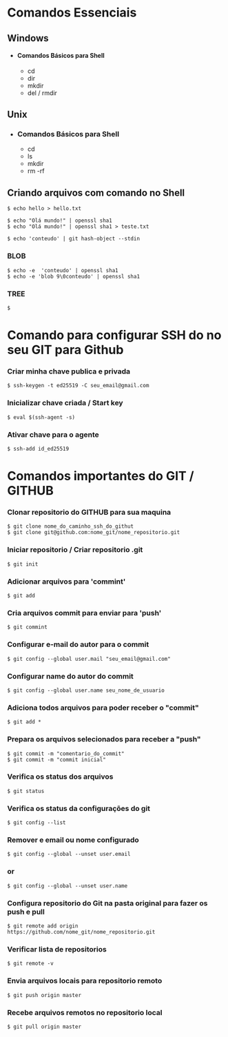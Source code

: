 # Comandos Essenciais

## Windows
- #### Comandos Básicos para Shell
    - cd
    - dir
    - mkdir
    - del / rmdir

## Unix
- ### Comandos Básicos para Shell
    - cd
    - ls
    - mkdir
    - rm -rf


## Criando arquivos com comando no Shell

    $ echo hello > hello.txt

    $ echo "Olá mundo!" | openssl sha1
    $ echo "Olá mundo!" | openssl sha1 > teste.txt

    $ echo 'conteudo' | git hash-object --stdin

### BLOB
    $ echo -e  'conteudo' | openssl sha1
    $ echo -e 'blob 9\0conteudo' | openssl sha1

### TREE
    $

# Comando para configurar SSH do no seu GIT para Github

### Criar minha chave publica e privada
    $ ssh-keygen -t ed25519 -C seu_email@gmail.com

### Inicializar chave criada / Start key
    $ eval $(ssh-agent -s)

### Ativar chave para o agente
    $ ssh-add id_ed25519


# Comandos importantes do GIT / GITHUB

### Clonar repositorio do GITHUB para sua maquina
    $ git clone nome_do_caminho_ssh_do_githut
    $ git clone git@github.com:nome_git/nome_repositorio.git

### Iniciar repositorio / Criar repositorio .git
    $ git init

### Adicionar arquivos para 'commint'
    $ git add

### Cria arquivos commit para enviar para 'push'
    $ git commint

### Configurar e-mail do autor para o commit
    $ git config --global user.mail "seu_email@gmail.com"

### Configurar name do autor do commit
    $ git config --global user.name seu_nome_de_usuario

### Adiciona todos arquivos para poder receber o "commit"
    $ git add *

### Prepara os arquivos selecionados para receber a "push"
    $ git commit -m "comentario_do_commit"
    $ git commit -m "commit inicial"

### Verifica os status dos arquivos
    $ git status

### Verifica os status da configurações do git
    $ git config --list

### Remover e email ou nome configurado
    $ git config --global --unset user.email 
### or
    $ git config --global --unset user.name

### Configura repositorio do Git na pasta original para fazer os push e pull
    $ git remote add origin https://github.com/nome_git/nome_repositorio.git

### Verificar lista de repositorios	
    $ git remote -v

### Envia arquivos locais para repositorio remoto
    $ git push origin master

### Recebe arquivos remotos no repositorio local 
    $ git pull origin master